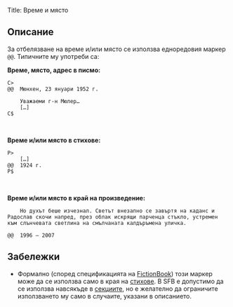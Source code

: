 Title: Време и място

## Описание

За отбелязване на време и/или място се използва едноредовия маркер `@@`. Типичните му употреби са:

**Време, място, адрес в писмо:**

~~~~
C>
@@  Мюнхен, 23 януари 1952 г.

    Уважаеми г-н Мюлер…
    […]
C$
~~~~
<br/>

**Време и/или място в стихове:**
~~~~
P>
    […]
@@  1924 г.
P$
~~~~
<br/>

**Време и/или място в край на произведение:**
~~~~
    Но духът беше изчезнал. Светът внезапно се завъртя на каданс и Радослав скочи напред, през облак искрящи парченца стъкло, устремен към слънчевата светлина на смълчаната калдъръмена уличка.
 
@@  1996 — 2007
~~~~

## Забележки

* Формално (според спецификацията на [FictionBook](/articles/fictionbook)) този маркер може да се използва само в края на [стихове](/docs/sfb/poem). В SFB е допустимо да се използва навсякъде в [секциите](/docs/sfb/section), но е желателно да ограничите използването му само в случаите, указани в описанието.
